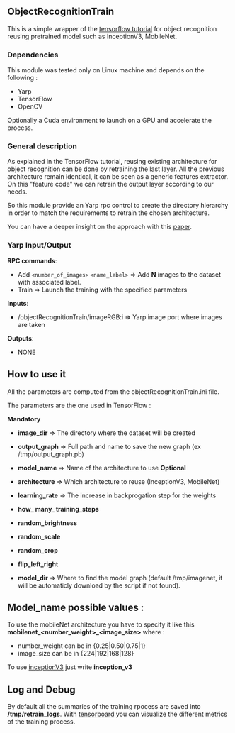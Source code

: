 ## ObjectRecognitionTrain ##

This is a simple wrapper of the [tensorflow tutorial](https://www.tensorflow.org/tutorials/image_retraining) for object recognition reusing pretrained model such as InceptionV3, MobileNet.


### Dependencies ###
This module was tested only on Linux machine and depends on the following :

-	Yarp
-	TensorFlow
-	OpenCV

Optionally a Cuda environment to launch on a GPU and accelerate the process.

### General description ###
As explained in the TensorFlow tutorial, reusing existing architecture for object recognition can be done by retraining the last layer. All the previous architecture remain identical, it can be seen as a generic features extractor. On this "feature code" we can retrain the output layer according to our needs.

So this module provide an Yarp rpc control to create the directory hierarchy in order to match the requirements to retrain the chosen architecture.

You can have a deeper insight on the approach with this [paper](https://arxiv.org/pdf/1310.1531v1.pdf).

### Yarp Input/Output ###
**RPC commands**:

-	Add `<number_of_images>` `<name_label>` => Add **N** images to the dataset with associated label.
-	Train => Launch the training with the specified parameters

**Inputs**:

- /objectRecognitionTrain/imageRGB:i => Yarp image port where images are taken

**Outputs**:

- NONE

## How to use it ##
All the parameters are computed from the objectRecognitionTrain.ini file.

The parameters are the one used in TensorFlow :

**Mandatory**

- **image_dir** => The directory where the dataset will be created
- **output_graph** => Full path and name to save the new graph (ex /tmp/output_graph.pb)
- **model_name** => Name of the architecture to use
**Optional**

- **architecture** => Which architecture to reuse (InceptionV3, MobileNet)
- **learning_rate** => The increase in backprogation step for the weights
- **how_ many_ training_steps** 
- **random_brightness**
- **random_scale**
- **random_crop**
- **flip_left_right**
- **model_dir** => Where to find the model graph (default /tmp/imagenet, it will be automaticly download by the script if not found).

## Model_name possible values : 
To use the mobileNet architecture you have to specify it like this  **mobilenet_<number_weight>_<image_size>** where : 
- number_weight can be in  {0.25|0.50|0.75|1}
- image_size can be in {224|192|168|128}

To use [inceptionV3](https://arxiv.org/abs/1512.00567) just write **inception_v3**


## Log and Debug ##
By default all the summaries of the training rpocess are saved into **/tmp/retrain_logs**. With [tensorboard](https://www.tensorflow.org/get_started/summaries_and_tensorboard) you can visualize the different metrics of the training process.
